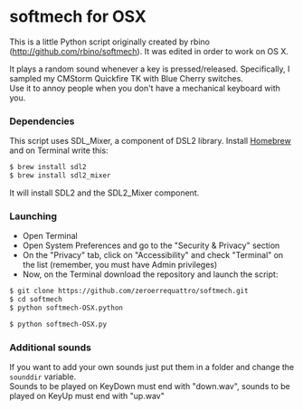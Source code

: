 softmech for OSX
=====
This is a little Python script originally created by rbino (http://github.com/rbino/softmech).
It was edited in order to work on OS X.

It plays a random sound whenever a key is pressed/released. Specifically, I sampled my CMStorm Quickfire TK with Blue Cherry switches.  
Use it to annoy people when you don't have a mechanical keyboard with you.

### Dependencies
This script uses SDL_Mixer, a component of DSL2 library.
Install [Homebrew](http://brew.sh/) and on Terminal write this:
```sh
$ brew install sdl2
$ brew install sdl2_mixer
```
It will install SDL2 and the SDL2_Mixer component.

### Launching
 - Open Terminal
 - Open System Preferences and go to the "Security & Privacy" section
 - On the "Privacy" tab, click on "Accessibility" and check "Terminal" on the list (remember, you must have Admin privileges)
 - Now, on the Terminal download the repository and launch the script:
```sh
$ git clone https://github.com/zeroerrequattro/softmech.git 
$ cd softmech
$ python softmech-OSX.python
```
```sh
$ python softmech-OSX.py
```
### Additional sounds
If you want to add your own sounds just put them in a folder and change the `sounddir` variable.  
Sounds to be played on KeyDown must end with "down.wav", sounds to be played on KeyUp must end with "up.wav"
